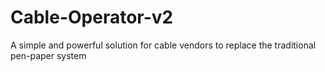 # Cable-Operator-v2
A simple and powerful solution for cable vendors to replace the traditional pen-paper system

